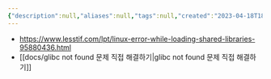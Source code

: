 ```yaml
---
{"description":null,"aliases":null,"tags":null,"created":"2023-04-18T18:49:48","updated":"2023-07-15T21:33:04","title":"ldd로 필요 library 확인하기","dg-publish":true,"permalink":"/docs/ldd로 필요 library 확인하기/","dgPassFrontmatter":true}
---
```


- https://www.lesstif.com/lpt/linux-error-while-loading-shared-libraries-95880436.html
- [[docs/glibc not found 문제 직접 해결하기\|glibc not found 문제 직접 해결하기]]
